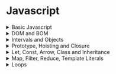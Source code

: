 # Javascript

<details>
<summary>Basic Javascript</summary>

### History

```
1. The Original JavaScript ES1 ES2 ES3 (1997-1999)
2. The First Main Revision ES5 (2009)
3. The Second Revision ES6 (2015)
4. The Yearly Additions (2016, 2017 ... 2021, 2022)
```

### Example

[Example of basic inclusion of js file](index.html)

---

</details>

<details>
<summary>DOM and BOM</summary>

### Document Object Model (DOM)

is a programming interface for HTML and XML documents, that allows to create, manipulate, or delete the element from the document. It defines the logical structure of documents and the way a document is accessed and manipulated.

-   **getElementById()** Method
-   getElementsByClassName() Method
-   getElementsByName() Method
-   getElementsByTagName() Method
-   querySelector() Method: (first element that matches a specified CSS selector(s) in the document)
-   querySelectorAll() Method

### Browser Object Model (BOM)

all the objects exposed by the web browser. The BOM allows JavaScript to “interact with” the browser. The **_window_** object represents a browser window and all its corresponding features.

Few common

-   innerHeight
-   innerWidth
-   screen
-   history
-   location

which allow you to access information about the current window, the screen on which it is displayed, and the web browser.

Some methods:

-   window.open() - open a new window
-   window.close() - close the current window
-   window.moveTo() - move the current window
-   window.resizeTo() - resize the current window

The **_screen_** object contains information about the user's screen.

The window.screen object can be written without the window prefix.

Properties:

-   screen.width
-   screen.height
-   screen.availWidth
-   screen.availHeight
-   screen.colorDepth
-   screen.pixelDepth

---

</details>

<details>
<summary>Intervals and Objects</summary>

[Intervals](interval.html)
[Timeouts](timeout.html)

### Objects

An object is a collection of properties, and a property is an association between a name (or key) and a value. A property's value can be a function, in which case the property is known as a method.
[Objects](object.html)

---

</details>

<details>
<summary>Prototype, Hoisting and Closure</summary>

### Prototype

Enhance property/method of existing Object
[Prototype](proto.html)

### Hoisting

Hoisting is JavaScript's default behavior of moving declarations to the top.
To avoid bugs, always declare all variables at the beginning of every scope.
JavaScript in strict mode does not allow variables to be used if they are not declared.
[Hoist](hoist.html)

### Closure

A function that has access to all of the variables that were in scope when it was declared.

A closure gives you access to an outer function’s scope from an inner function. In JavaScript, closures are created every time a function is created, at function creation time.

To use a closure, define a function inside another function and expose it. To expose a function, return it or pass it to another function.

The inner function will have access to the variables in the outer function scope, even after the outer function has returned.
[closure](closure.html)

**Uses**:

-   Data Privacy
-   Function factories/HOF
    [closure_hoc](closure_hoc.html)
    [closure_hoc1](closure_hoc1.html)

#### HOF

A higher-order function is a function that either takes one or more functions as arguments or returns a function.

---

</details>

<details>
<summary>Let, Const, Arrow, Class and Inheritance</summary>

ES6 2015 introduced Let and Const
[variables](variables.html)
[class](class.html)
[arrow](arrow.html)

---

</details>

<details>
<summary>Map, Filter, Reduce, Template Literals</summary>
### Map
The map method is used to create a new array with the result of a callback function called on each element in the original array.

### filter

Method takes each element in an array and it applies a conditional statement against it. If this conditional returns true, the element gets pushed to the output array. If the condition returns false, the element does not get pushed to the output array.

### Reduce

Method reduces an array of values down to just one value. To get the output value, it runs a reducer function on each element of the array.
The initialValue argument is optional. If provided, it will be used as the initial accumulator value in the first call to the callback function.

[map_filter_reduce](map_filter_reduce.html)

---

</details>

<details>
<summary>Loops</summary>

-   for loop
-   while loop
-   do-while loop
-   for-in loop
    The JavaScript for in loop is used to iterate the properties of an object.
-   for-of
    JS for-of loop is used to iterate the iterable objects for example – array, object, set and map.

---

</details>
